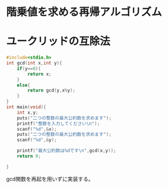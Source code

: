 # 階乗値を求める再帰アルゴリズム

# ユークリッドの互除法



```c
#include<stdio.h>
int gcd(int x,int y){
	if(y==0){
		return x;
	}
	else{
		return gcd(y,x%y);
	}
}
int main(void){
	int x,y;
	puts("二つの整数の最大公約数を求めます");
	printf("整数を入力してください\n");
	scanf("%d",&x);
	puts("二つの整数の最大公約数を求めます");
	scanf("%d",&y);

	printf("最大公約数は%dです\n",gcd(x,y));
	return 0;

}
```


gcd関数を再起を用いずに実装する。
